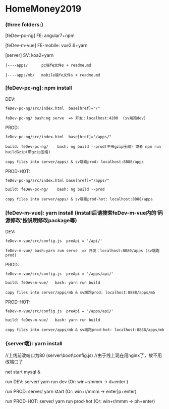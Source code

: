 # HomeMoney2019

### (three folders:)

[feDev-pc-ng] FE: angular7+npm

[feDev-m-vue] FE-mobile: vue2.6+yarn

[server] SV: koa2+yarn

	|----apps/      pc端fe文件s + readme.md

	|----apps/mb/   mobile端fe文件s + readme.md


### [feDev-pc-ng]: npm install

DEV:

    feDev-pc-ng/src/index.html  base[href]="/"

    feDev-pc-ng/ bash:ng serve  => 开发：localhost:4200  (sv端跑dev)

PROD:

    feDev-pc-ng/src/index.html  base[href]="/apps/"

    build: feDev-pc-ng/    bash: ng build --prod(不带gzip压缩) 或者 npm run buildGzip(带gzip压缩)

	copy files into server/apps/ & sv端跑prod: localhost:8888/apps

PROD-HOT:

    feDev-pc-ng/src/index.html base[href]="/apps/"

    build: feDev-pc-ng/    bash: ng build --prod

	copy files into server/apps/ & sv端跑prod-hot: localhost:8888/apps

### [feDev-m-vue]: yarn install (install后请搜索feDev-m-vue内的‘码源修改’按说明修改package等)

DEV:

    feDev-m-vue/src/config.js  preApi = '/api/'

    feDev-m-vue/ bash:yarn run serve  => 开发：localhost:8080/apps (sv端跑prod)

PROD:

    feDev-m-vue/src/config.js  preApi = '/apps/api/'

    build: feDev-m-vue/   bash: yarn run build

	copy files into server/apps/mb & sv端跑prod: localhost:8888/apps/mb

PROD-HOT:

    feDev-m-vue/src/config.js  preApi = '/apps/api/'

    build: feDev-m-vue/   bash: yarn run build

	copy files into server/apps/mb & sv端跑prod-hot: localhost:8888/apps/mb

### {server端}: yarn install

//上线前改端口为80 (server\boot\config.js) //由于线上现在用nginx了，故不用改端口了

net start mysql &

run DEV:
     server/ yarn run dev  (Or: win+r/mmm -> d+enter )

run PROD:
    server/ yarn start  (Or: win+r/mmm -> enter|p+enter)

run PROD-HOT:
    server/ yarn run prod-hot  (Or: win+r/mmm -> ph+enter)